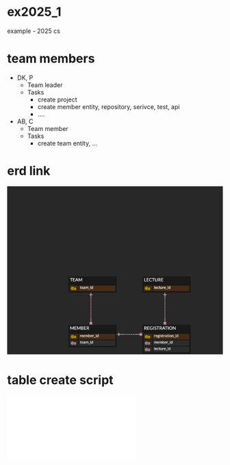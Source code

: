 # ex2025_1
example - 2025 cs

# team members
- DK, P
  - Team leader
  - Tasks
    - create project
    - create member entity, repository, serivce, test, api
    - ....
- AB, C
  - Team member
  - Tasks
    - create team entity, ...

# erd link
![ERD Image](example.png)

# table create script
![Table Create Script](table_script.sql)
